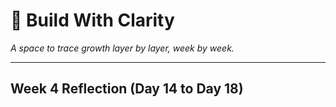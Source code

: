 # 🌿 Build With Clarity  
*A space to trace growth layer by layer, week by week.*

---
## Week 4 Reflection (Day 14 to Day 18)
